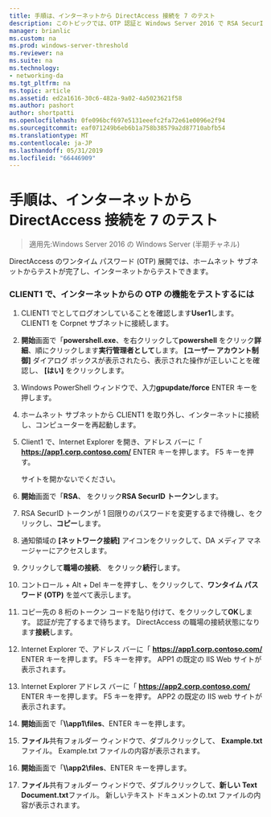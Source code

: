 ```yaml
---
title: 手順は、インターネットから DirectAccess 接続を 7 のテスト
description: このトピックでは、OTP 認証と Windows Server 2016 で RSA SecurID を使用した DirectAccess のデモンストレーションのテスト ラボ ガイドの一部
manager: brianlic
ms.custom: na
ms.prod: windows-server-threshold
ms.reviewer: na
ms.suite: na
ms.technology:
- networking-da
ms.tgt_pltfrm: na
ms.topic: article
ms.assetid: ed2a1616-30c6-482a-9a02-4a5023621f58
ms.author: pashort
author: shortpatti
ms.openlocfilehash: 0fe096bcf697e5131eeefc2fa72e61e0096e2f94
ms.sourcegitcommit: eaf071249b6eb6b1a758b38579a2d87710abfb54
ms.translationtype: MT
ms.contentlocale: ja-JP
ms.lasthandoff: 05/31/2019
ms.locfileid: "66446909"
---
```

# <a name="step-7-test-directaccess-connectivity-from-the-internet"></a>手順は、インターネットから DirectAccess 接続を 7 のテスト

>適用先:Windows Server 2016 の Windows Server (半期チャネル)

DirectAccess のワンタイム パスワード (OTP) 展開では、ホームネット サブネットからテストが完了し、インターネットからテストできます。  
  
### <a name="to-test-otp-functionality-from-the-internet-on-client1"></a>CLIENT1 で、インターネットからの OTP の機能をテストするには  
  
1. CLIENT1 でとしてログオンしていることを確認します**User1**します。 CLIENT1 を Corpnet サブネットに接続します。  
  
2. **開始**画面で「**powershell.exe**、を右クリックして**powershell** をクリック**詳細**、順にクリックします**実行管理者として**します。 **[ユーザー アカウント制御]** ダイアログ ボックスが表示されたら、表示された操作が正しいことを確認し、 **[はい]** をクリックします。  
  
3. Windows PowerShell ウィンドウで、入力**gpupdate/force** ENTER キーを押します。  
  
4. ホームネット サブネットから CLIENT1 を取り外し、インターネットに接続し、コンピューターを再起動します。  
  
5. Client1 で、Internet Explorer を開き、アドレス バーに「 **https://app1.corp.contoso.com/** ENTER キーを押します。 F5 キーを押す。  
  
   サイトを開かないでください。  
  
6. **開始**画面で「**RSA**、 をクリック**RSA SecurID トークン**します。  
  
7. RSA SecurID トークンが 1 回限りのパスワードを変更するまで待機し、をクリックし、**コピー**します。  
  
8. 通知領域の **[ネットワーク接続]** アイコンをクリックして、DA メディア マネージャーにアクセスします。  
  
9. クリックして**職場の接続**、 をクリック**続行**します。  
  
10. コントロール + Alt + Del キーを押すし、をクリックして、**ワンタイム パスワード (OTP)** を並べて表示します。  
  
11. コピー先の 8 桁のトークン コードを貼り付けて、をクリックして**OK**します。 認証が完了するまで待ちます。 DirectAccess の職場の接続状態になります**接続**します。  
  
12. Internet Explorer で、アドレス バーに「 **https://app1.corp.contoso.com/** ENTER キーを押します。 F5 キーを押す。 APP1 の既定の IIS Web サイトが表示されます。  
  
13. Internet Explorer アドレス バーに「 **https://app2.corp.contoso.com/** ENTER キーを押します。 F5 キーを押す。 APP2 の既定の IIS web サイトが表示されます。  
  
14. **開始**画面で「<strong>\\\app1\files</strong>、ENTER キーを押します。  
  
15. **ファイル**共有フォルダー ウィンドウで、ダブルクリックして、 **Example.txt**ファイル。 Example.txt ファイルの内容が表示されます。  
  
16. **開始**画面で「<strong>\\\app2\files</strong>、ENTER キーを押します。  
  
17. **ファイル**共有フォルダー ウィンドウで、ダブルクリックして、**新しい Text Document.txt**ファイル。 新しいテキスト ドキュメントの.txt ファイルの内容が表示されます。  
  


